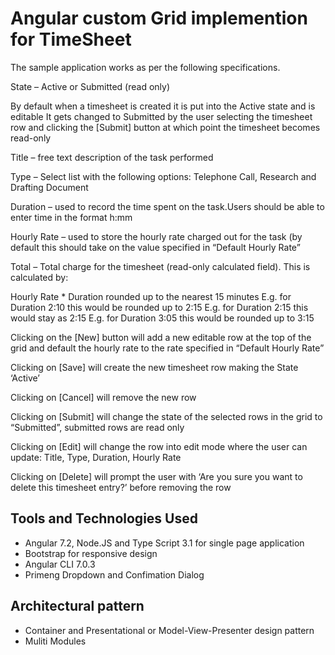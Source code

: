# Angular custom Grid implemention for TimeSheet

The sample application works as per the following specifications.

State – Active or Submitted (read only)

By default when a timesheet is created it is put into the Active state and is editable
It gets changed to Submitted by the user selecting the timesheet row and clicking the [Submit] button at which point the timesheet becomes read-only

Title – free text description of the task performed

Type – Select list with the following options: Telephone Call, Research and Drafting Document

Duration – used to record the time spent on the task.Users should be able to enter time in the format h:mm

Hourly Rate – used to store the hourly rate charged out for the task (by default this should take on the value specified in “Default Hourly Rate”

Total – Total charge for the timesheet (read-only calculated field). This is calculated by:

Hourly Rate * Duration rounded up to the nearest 15 minutes
E.g. for Duration 2:10 this would be rounded up to 2:15
E.g. for Duration 2:15 this would stay as 2:15
E.g. for Duration 3:05 this would be rounded up to 3:15
 

Clicking on the [New] button will add a new editable row at the top of the grid and default the hourly rate to the rate specified in “Default Hourly Rate”

Clicking on [Save] will create the new timesheet row making the State ‘Active’

Clicking on [Cancel] will remove the new row

Clicking on [Submit] will change the state of the selected rows in the grid to “Submitted”, submitted rows are read only

Clicking on [Edit] will change the row into edit mode where the user can update: Title, Type, Duration, Hourly Rate

Clicking on [Delete] will prompt the user with ‘Are you sure you want to delete this timesheet entry?’ before removing the row
## Tools and Technologies Used
*	Angular 7.2, Node.JS and Type Script 3.1 for single page application
* Bootstrap for responsive design
* Angular CLI 7.0.3
* Primeng Dropdown and Confimation Dialog
## Architectural pattern
*	Container and Presentational or Model-View-Presenter design pattern
* Muliti Modules
